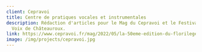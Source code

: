 ```yaml
---
client: Cepravoi
title: Centre de pratiques vocales et instrumentales
description: Rédaction d'articles pour le Mag du Cepravoi et le Festival de la
  Voix de Châteauroux.
link: https://www.cepravoi.fr/mag/2022/05/la-50eme-edition-du-florilege-vocal-pour-faire-choeur-a-nouveau/
image: /img/projects/cepravoi.jpg
---
```

